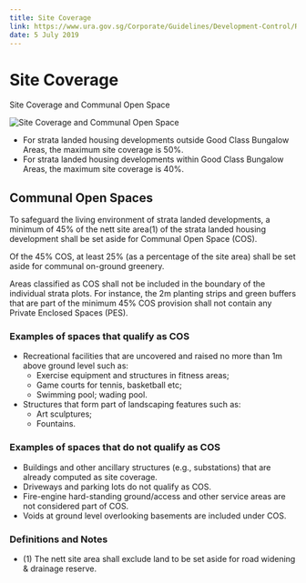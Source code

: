 ```yaml
---
title: Site Coverage
link: https://www.ura.gov.sg/Corporate/Guidelines/Development-Control/Residential/Strata-Landed-Housing/Site-Coverage
date: 5 July 2019
---
```


# Site Coverage

Site Coverage and Communal Open Space

![Site Coverage and Communal Open Space](https://www.ura.gov.sg/-/media/Corporate/Guidelines/Development-control/Landed-Housing/SL01_Site_Coverage.jpg?h=100%25&w=100%25)

- For strata landed housing developments outside Good Class Bungalow Areas, the maximum site coverage is 50%.
- For strata landed housing developments within Good Class Bungalow Areas, the maximum site coverage is 40%.

## Communal Open Spaces

To safeguard the living environment of strata landed developments, a minimum of 45% of the nett site area(1) of the strata landed housing development shall be set aside for Communal Open Space (COS).

Of the 45% COS, at least 25% (as a percentage of the site area) shall be set aside for communal on-ground greenery.

Areas classified as COS shall not be included in the boundary of the individual strata plots. For instance, the 2m planting strips and green buffers that are part of the minimum 45% COS provision shall not contain any Private Enclosed Spaces (PES).

### Examples of spaces that qualify as COS

- Recreational facilities that are uncovered and raised no more than 1m above ground level such as:
  - Exercise equipment and structures in fitness areas;
  - Game courts for tennis, basketball etc;
  - Swimming pool; wading pool.
- Structures that form part of landscaping features such as:
  - Art sculptures;
  - Fountains.

### Examples of spaces that do not qualify as COS

- Buildings and other ancillary structures (e.g., substations) that are already computed as site coverage.
- Driveways and parking lots do not qualify as COS.
- Fire-engine hard-standing ground/access and other service areas are not considered part of COS.
- Voids at ground level overlooking basements are included under COS.

### Definitions and Notes

- (1) The nett site area shall exclude land to be set aside for road widening & drainage reserve.
